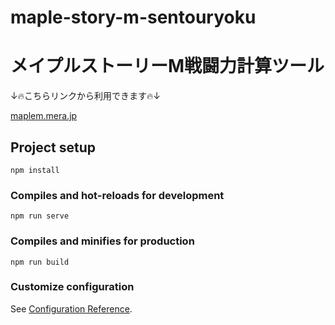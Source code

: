 # maple-story-m-sentouryoku
# メイプルストーリーM戦闘力計算ツール

↓🔥こちらリンクから利用できます🔥↓

[maplem.mera.jp](https://maplem.mera.jp)

## Project setup
```
npm install
```

### Compiles and hot-reloads for development
```
npm run serve
```

### Compiles and minifies for production
```
npm run build
```

### Customize configuration
See [Configuration Reference](https://cli.vuejs.org/config/).
